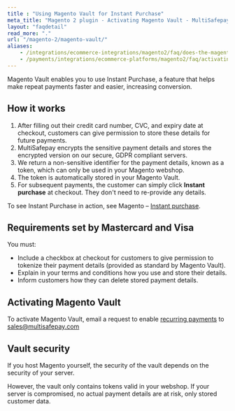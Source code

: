 ```yaml
---
title : "Using Magento Vault for Instant Purchase"
meta_title: "Magento 2 plugin - Activating Magento Vault - MultiSafepay Docs"
layout: "faqdetail"
read_more: "."
url: "/magento-2/magento-vault/"
aliases:
    - /integrations/ecommerce-integrations/magento2/faq/does-the-magento-2-plugin-support-magento-vault/
    - /payments/integrations/ecommerce-platforms/magento2/faq/activating-magento-vault/
---
```

Magento Vault enables you to use Instant Purchase, a feature that helps make repeat payments faster and easier, increasing conversion. 

## How it works

1. After filling out their credit card number, CVC, and expiry date at checkout, customers can give permission to store these details for future payments. 
2. MultiSafepay encrypts the sensitive payment details and stores the encrypted version on our secure, GDPR compliant servers. 
3. We return a non-sensitive identifier for the payment details, known as a token, which can only be used in your Magento webshop. 
4. The token is automatically stored in your Magento Vault. 
5. For subsequent payments, the customer can simply click **Instant purchase** at checkout. They don't need to re-provide any details. 

To see Instant Purchase in action, see Magento – [Instant purchase](https://magento.com/innovations-lab/instant-purchase).

## Requirements set by Mastercard and Visa

You must:  

- Include a checkbox at checkout for customers to give permission to tokenize their payment details (provided as standard by Magento Vault).
- Explain in your terms and conditions how you use and store their details.
- Inform customers how they can delete stored payment details.

## Activating Magento Vault

To activate Magento Vault, email a request to enable [recurring payments](/features/recurring-payments/) to <sales@multisafepay.com>

## Vault security

If you host Magento yourself, the security of the vault depends on the security of your server. 

However, the vault only contains tokens valid in your webshop. If your server is compromised, no actual payment details are at risk, only stored customer data.   